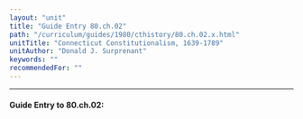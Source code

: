 ```yaml
---
layout: "unit"
title: "Guide Entry 80.ch.02"
path: "/curriculum/guides/1980/cthistory/80.ch.02.x.html"
unitTitle: "Connecticut Constitutionalism, 1639-1789"
unitAuthor: "Donald J. Surprenant"
keywords: ""
recommendedFor: ""
---
```

<body>
<hr/>
<h4>
Guide Entry to 80.ch.02:
</h4>
<p>
</p>
</body>